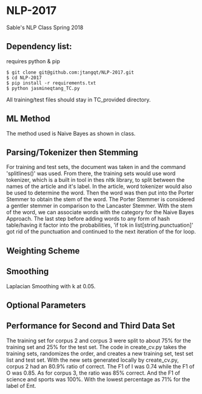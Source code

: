 # NLP-2017
Sable's NLP Class Spring 2018


## Dependency list:
requires python & pip

```
$ git clone git@github.com:jtangqt/NLP-2017.git
$ cd NLP-2017
$ pip install -r requirements.txt
$ python jasmineqtang_TC.py
```
All training/test files should stay in TC_provided directory.


## ML Method 
The method used is Naive Bayes as shown in class. 

## Parsing/Tokenizer then Stemming
For training and test sets, the document was taken in and the command 'splitlines()' was used. From there, the training sets would use word tokenizer, which is a built in tool in thes nltk library, to split between the names of the article and it's label. 
In the article, word tokenizer would also be used to determine the word. Then the word was then put into the Porter Stemmer to obtain the stem of the word. The Porter Stemmer is considered a gentler stemmer in comparison to the Lancaster Stemmer. With the stem of the word, we can associate words with the category for the Naive Bayes Approach. 
The last step before adding words to any form of hash table/having it factor into the probabilities, 'if tok in list[string.punctuation]' got rid of the punctuation and continued to the next iteration of the for loop. 

## Weighting Scheme 


## Smoothing 
Laplacian Smoothing with k at 0.05. 

## Optional Parameters


## Performance for Second and Third Data Set
The training set for corpus 2 and corpus 3 were split to about 75% for the training set and 25% for the test set. The code in create_cv.py takes the training sets, randomizes the order, and creates a new training set, test set list and test set. 
With the new sets generated locally by create_cv.py, corpus 2 had an 80.9% ratio of correct. The F1 of I was 0.74 while the F1 of O was 0.85. As for corpus 3, the ratio was 85% correct. And the F1 of science and sports was 100%. With the lowest percentage as 71% for the label of Ent. 